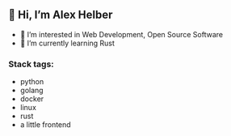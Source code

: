 ## 👋 Hi, I’m Alex Helber
- 👀 I’m interested in Web Development, Open Source Software
- 🌱 I’m currently learning Rust

### Stack tags:

- python
- golang
- docker
- linux
- rust
- a little frontend


<!---
hel8er/hel8er is a ✨ special ✨ repository because its `README.md` (this file) appears on your GitHub profile.
You can click the Preview link to take a look at your changes.
--->
